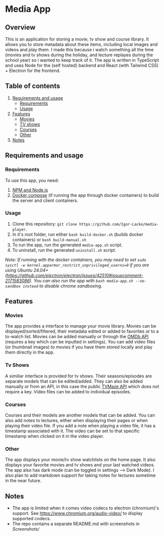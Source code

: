 # Media App

## Overview

This is an application for storing a movie, tv show and course library. It allows you to store metadata about these items, including local images and videos and play them. I made this because i watch something all the time (movies and tv shows during the holiday, and lecture replayes during the school year) so i wanted to keep track of it. The app is written in
TypeScript and uses Node for the (self hosted) backend and React (with Tailwind CSS) + Electron for the frontend.

## Table of contents

1. [Requirements and usage](#requirements-and-usage)
   - [Requirements](#requirements)
   - [Usage](#usage)
2. [Features](#features)
   - [Movies](#movies)
   - [TV shows](#tv-shows)
   - [Courses](#courses)
   - [Other](#other)
3. [Notes](#notes)

## Requirements and usage

### Requirements

To use this app, you need:

1. [NPM and Node.js](https://docs.npmjs.com/downloading-and-installing-node-js-and-npm)
2. [Docker compose](https://docs.docker.com/compose/install/) (if running the app through docker containers) to build the server and client containers.

### Usage

1. Clone this repository: `git clone https://github.com/Igor-Lacko/media-player`.
2. In it's root folder, run either `bash build-docker.sh` (builds docker containers) or `bash build-manual.sh`
3. To run the app, run the generated `media-app.sh` script.
4. To uninstall, run the generated `uninstall.sh` script.

_Note: If running with the docker containers, you may need to set `sudo sysctl -w kernel.apparmor_restrict_unprivileged_userns=0` if you are using Ubuntu 24.04+ (https://github.com/electron/electron/issues/42510#issuecomment-2171583086). You can also run the app with `bash media-app.sh --no-sandbox instead` to disable chrome sandboxing._

## Features

### Movies

The app provides a interface to manage your movie library. Movies can be displayed/sorted/filtered, their metadata edited or added to favorites or to a to-watch list. Movies can be added manually or through the [OMDb API](https://www.omdbapi.com/) (requires a key which can be inputted in settings). You can add video files (or thumbnail images) to movies if you have them stored locally and play them directly in the app.

### Tv Shows

A similiar interface is provided for tv shows. Their seasons/episodes are separate models that can be edited/added. They can also be added manually or from an API, in this case the public [TVMaze API](https://www.tvmaze.com/api) which does not require a key. Video files can be added to individual episodes.

### Courses

Courses and their models are another models that can be added. You can also add notes to lectures, either when displaying their pages or when playing their video file. If you add a note when playing a video file, it has a timestamp associated with it. The video can be set to that specific timestamp when clicked on it in the video player.

### Other

The app displays your movie/tv show watchlists on the home page. It also displays your favorite movies and tv shows and your last watched videos. The app also has dark mode (can be toggled in settings --> Dark Mode). I also plan to add markdown support for taking notes for lectures sometime in the near future.

## Notes

- The app is limited when it comes video codecs to electron (chromium)'s support. See https://www.chromium.org/audio-video/ to display supported codecs.<br>
- The repo contains a separate README.md with screenshots in *Screenshots/*